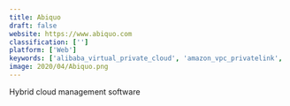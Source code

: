 ```yaml
---
title: Abiquo
draft: false 
website: https://www.abiquo.com
classification: ['']
platform: ['Web']
keywords: ['alibaba_virtual_private_cloud', 'amazon_vpc_privatelink', 'azure_virtual_network', 'certero', 'check_mk', 'cloudranger', 'connectwise_automate', 'cyclr', 'jira', 'logicmonitor', 'manageengine_opmanager', 'nerdio', 'pagerduty', 'piesync', 'pulseway', 'sensu', 'site24x7', 'skeddly', 'sumo_logic', 'torii', 'xplenty']
image: 2020/04/Abiquo.png
---
```

Hybrid cloud management software
